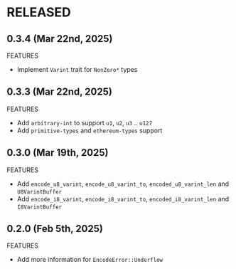 # RELEASED

## 0.3.4 (Mar 22nd, 2025)

FEATURES

- Implement `Varint` trait for `NonZero*` types

## 0.3.3 (Mar 22nd, 2025)

FEATURES

- Add `arbitrary-int` to support `u1`, `u2`, `u3` .. `u127`
- Add `primitive-types` and `ethereum-types` support

## 0.3.0 (Mar 19th, 2025)

FEATURES

- Add `encode_u8_varint`, `encode_u8_varint_to`, `encoded_u8_varint_len` and `U8VarintBuffer`
- Add `encode_i8_varint`, `encode_i8_varint_to`, `encoded_i8_varint_len` and `I8VarintBuffer`

## 0.2.0 (Feb 5th, 2025)

FEATURES

- Add more information for `EncodeError::Underflow`
